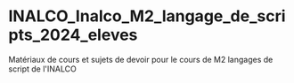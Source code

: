 # INALCO_Inalco_M2_langage_de_scripts_2024_eleves
Matériaux de cours et sujets de devoir pour le cours de M2 langages de script de l'INALCO
